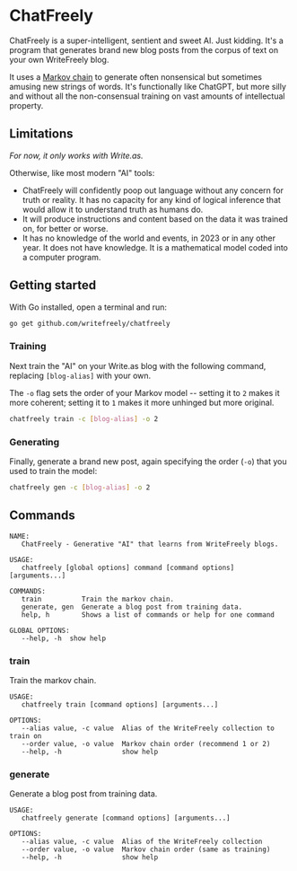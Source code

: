 # ChatFreely

ChatFreely is a super-intelligent, sentient and sweet AI. Just kidding. It's a program that generates brand new blog posts from the corpus of text on your own WriteFreely blog.

It uses a [Markov chain](https://en.wikipedia.org/wiki/Markov_chain) to generate often nonsensical but sometimes amusing new strings of words. It's functionally like ChatGPT, but more silly and without all the non-consensual training on vast amounts of intellectual property.

## Limitations

_For now, it only works with Write.as._

Otherwise, like most modern "AI" tools:

* ChatFreely will confidently poop out language without any concern for truth or reality. It has no capacity for any kind of logical inference that would allow it to understand truth as humans do.
* It will produce instructions and content based on the data it was trained on, for better or worse.
* It has no knowledge of the world and events, in 2023 or in any other year. It does not have knowledge. It is a mathematical model coded into a computer program.

## Getting started

With Go installed, open a terminal and run:

```bash
go get github.com/writefreely/chatfreely
```

### Training

Next train the "AI" on your Write.as blog with the following command, replacing `[blog-alias]` with your own.

The `-o` flag sets the order of your Markov model -- setting it to `2` makes it more coherent; setting it to `1` makes it more unhinged but more original.

```bash
chatfreely train -c [blog-alias] -o 2
```

### Generating

Finally, generate a brand new post, again specifying the order (`-o`) that you used to train the model:

```bash
chatfreely gen -c [blog-alias] -o 2
```

## Commands

```
NAME:
   ChatFreely - Generative "AI" that learns from WriteFreely blogs.

USAGE:
   chatfreely [global options] command [command options] [arguments...]

COMMANDS:
   train          Train the markov chain.
   generate, gen  Generate a blog post from training data.
   help, h        Shows a list of commands or help for one command

GLOBAL OPTIONS:
   --help, -h  show help
```

### train

Train the markov chain.

```
USAGE:
   chatfreely train [command options] [arguments...]

OPTIONS:
   --alias value, -c value  Alias of the WriteFreely collection to train on
   --order value, -o value  Markov chain order (recommend 1 or 2)
   --help, -h               show help
```

### generate

Generate a blog post from training data.

```
USAGE:
   chatfreely generate [command options] [arguments...]

OPTIONS:
   --alias value, -c value  Alias of the WriteFreely collection
   --order value, -o value  Markov chain order (same as training)
   --help, -h               show help
```